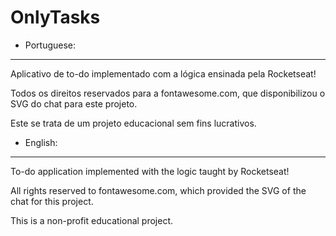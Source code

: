 # OnlyTasks
 - Portuguese:
 ---
 Aplicativo de to-do implementado com a lógica ensinada pela Rocketseat!
 
 Todos os direitos reservados para a fontawesome.com, que disponibilizou o SVG do chat para este projeto. 
 
 Este se trata de um projeto educacional sem fins lucrativos.
 
 - English:
 ---
 To-do application implemented with the logic taught by Rocketseat!
 
 All rights reserved to fontawesome.com, which provided the SVG of the chat for this project.
 
 This is a non-profit educational project.
